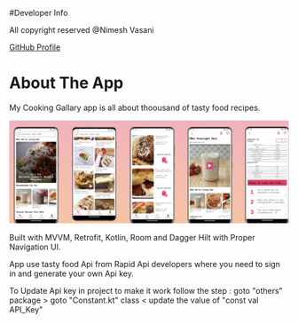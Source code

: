 #Developer Info

All copyright reserved @Nimesh Vasani 

[GitHub Profile](https://github.com/NimeshVasani)

# About The App

My Cooking Gallary app is all about thoousand of tasty food recipes.

![alt text](https://github.com/NimeshVasani/My_Cooking_Gallary/blob/main/snapshots/final_snap_shot.png)


Built with MVVM, Retrofit, Kotlin, Room and Dagger Hilt with Proper Navigation UI.

App use tasty food Api from Rapid Api developers where you need to sign in and generate your own Api key.

To Update Api key in project to make it work follow the step : goto "others" package > goto "Constant.kt" class < update the value of "const val API_Key"

